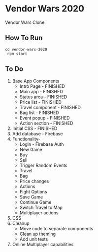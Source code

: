 # Vendor Wars 2020

Vendor Wars Clone

## How To Run

<code>cd vendor-wars-2020<br>
npm start</code>

## To Do

1. Base App Components
   - Intro Page - FINISHED
   - Main app - FINISHED
   - Status area - FINISHED
   - Price list - FINISHED
   - Travel component - FINISHED
   - Bag list - FINISHED
   - Event popup - FINISHED
   - Action section - FINISHED
2. Initial CSS - FINISHED
3. Add database - Firebase
4. Functionality-
   - Login - Firebase Auth
   - New Game
   - Buy
   - Sell
   - Trigger Random Events
   - Travel
   - Bag
   - Price changes
   - Actions
   - Fight Options
   - Save Game
   - Continue Game
   - Switch Travel to Map
   - Multiplayer actions
5. CSS
6. Cleanup
   - Move code to separate components
   - Clean up theming
   - Add unit tests
7. Online Multiplayer capabilities
